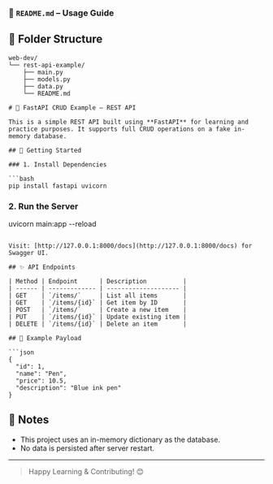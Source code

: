 





### 📘 `README.md` – Usage Guide

## 📁 Folder Structure

```
web-dev/
└── rest-api-example/
    ├── main.py
    ├── models.py
    ├── data.py
    └── README.md
    
# 🧪 FastAPI CRUD Example – REST API

This is a simple REST API built using **FastAPI** for learning and practice purposes. It supports full CRUD operations on a fake in-memory database.

## 🚀 Getting Started

### 1. Install Dependencies

```bash
pip install fastapi uvicorn
````

### 2. Run the Server


uvicorn main:app --reload
```

Visit: [http://127.0.0.1:8000/docs](http://127.0.0.1:8000/docs) for Swagger UI.

## ✨ API Endpoints

| Method | Endpoint      | Description          |
| ------ | ------------- | -------------------- |
| GET    | `/items/`     | List all items       |
| GET    | `/items/{id}` | Get item by ID       |
| POST   | `/items/`     | Create a new item    |
| PUT    | `/items/{id}` | Update existing item |
| DELETE | `/items/{id}` | Delete an item       |

## 🧠 Example Payload

```json
{
  "id": 1,
  "name": "Pen",
  "price": 10.5,
  "description": "Blue ink pen"
}
```

## 📝 Notes

* This project uses an in-memory dictionary as the database.
* No data is persisted after server restart.

---

> Happy Learning & Contributing! 😊

```

